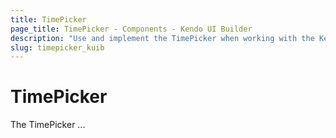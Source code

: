 ```yaml
---
title: TimePicker
page_title: TimePicker - Components - Kendo UI Builder
description: "Use and implement the TimePicker when working with the Kendo UI Builder tool for creating and managing Angular and AngularJS-based web applications."
slug: timepicker_kuib
---
```


# TimePicker

The TimePicker ...

<!-- screen -->
